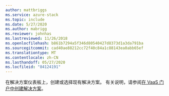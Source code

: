 ```yaml
---
author: mattbriggs
ms.service: azure-stack
ms.topic: include
ms.date: 5/27/2020
ms.author: mabrigg
ms.reviewer: johnhas
ms.lastreviewed: 11/26/2018
ms.openlocfilehash: b861b7294a5f346d80540427d8373d1a3da791ba
ms.sourcegitcommit: cad40ae88212cc72f40c84a1c88143ea0abb65ef
ms.translationtype: MT
ms.contentlocale: zh-CN
ms.lasthandoff: 05/27/2020
ms.locfileid: "84124191"
---
```

在解决方案仪表板上，创建或选择现有解决方案。 有关说明，请参阅[在 VaaS 门户中创建解决方案](../azure-stack-vaas-key-concepts.md#create-a-solution-in-the-azure-stack-hub-validation-portal)。